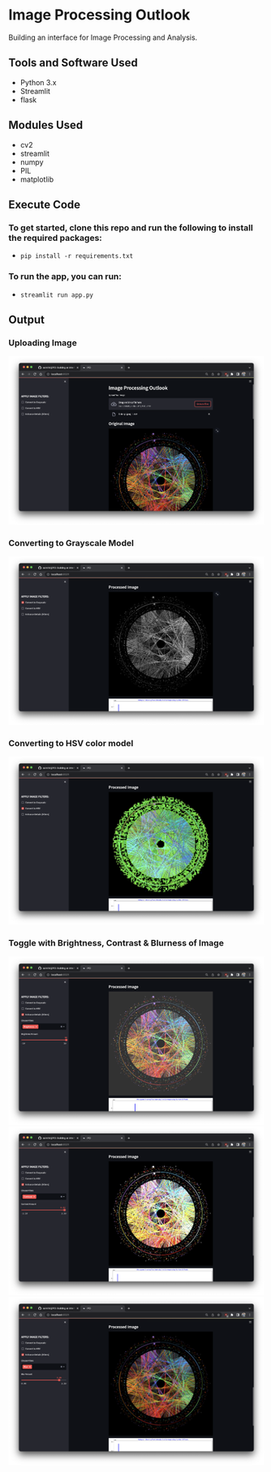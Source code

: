# Image Processing Outlook
Building an interface for Image Processing and Analysis.

## Tools and Software Used
* Python 3.x
* Streamlit
* flask

## Modules Used
* cv2
* streamlit
* numpy
* PIL
* matplotlib

## Execute Code
### To get started, clone this repo and run the following to install the required packages:
* ```pip install -r requirements.txt```

### To run the app, you can run:

* ```streamlit run app.py```

## Output
### Uploading Image
![image](https://github.com/saimihirj/IPO/blob/master/output-ss/output-upload.png)

### Converting to Grayscale Model
![image](https://github.com/saimihirj/IPO/blob/master/output-ss/output-gray.png)

### Converting to HSV color model
![image](https://github.com/saimihirj/IPO/blob/master/output-ss/output-hsv.png)

### Toggle with Brightness, Contrast & Blurness of Image
![image](https://github.com/saimihirj/IPO/blob/master/output-ss/output-bright.png)
![image](https://github.com/saimihirj/IPO/blob/master/output-ss/output-contr.png)
![image](https://github.com/saimihirj/IPO/blob/master/output-ss/output-blur.png)


